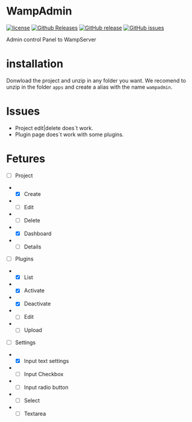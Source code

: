 # WampAdmin

[![license](https://img.shields.io/github/license/wallaceosmar/WampAdmin.svg?style=flat-square)](https://github.com/wallaceosmar/WampAdmin/blob/master/LICENSE)
[![Github Releases](https://img.shields.io/github/downloads/wallaceosmar/WampAdmin/latest/total.svg?style=flat-square)](https://github.com/wallaceosmar/WampAdmin/releases/latest)
[![GitHub release](https://img.shields.io/github/release/wallaceosmar/WampAdmin.svg?style=flat-square)](https://github.com/wallaceosmar/WampAdmin/releases/latest)
[![GitHub issues](https://img.shields.io/github/issues/wallaceosmar/WampAdmin.svg?style=flat-square)](https://github.com/wallaceosmar/WampAdmin/issues)

Admin control Panel to WampServer

# installation

Donwload the project and unzip in any folder you want.
We recomend to unzip in the folder <code>apps</code> and create a alias with 
the name <code>wampadmin</code>.

# Issues

* Project edit|delete does`t work.
* Plugin page does`t work with some plugins.

# Fetures

* [ ] Project
* * [x] Create
* * [ ] Edit
* * [ ] Delete
* * [x] Dashboard
* * [ ] Details
* [ ] Plugins
* * [x] List
* * [x] Activate
* * [x] Deactivate
* * [ ] Edit
* * [ ] Upload
* [ ] Settings
* * [x] Input text settings
* * [ ] Input Checkbox
* * [ ] Input radio button
* * [ ] Select
* * [ ] Textarea